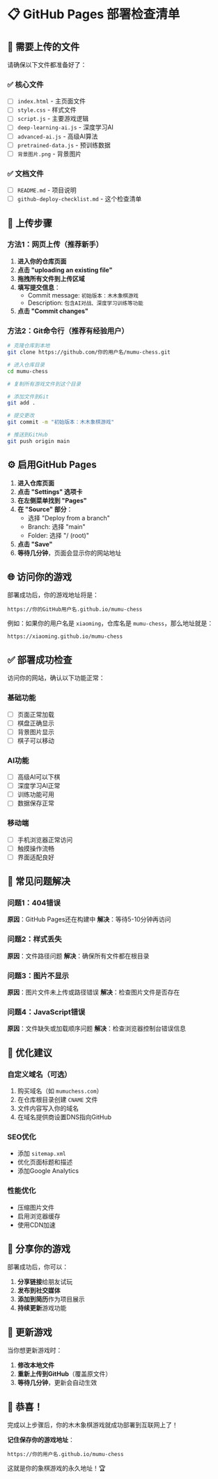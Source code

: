 # 📋 GitHub Pages 部署检查清单

## 🎯 需要上传的文件

请确保以下文件都准备好了：

### ✅ 核心文件
- [ ] `index.html` - 主页面文件
- [ ] `style.css` - 样式文件
- [ ] `script.js` - 主要游戏逻辑
- [ ] `deep-learning-ai.js` - 深度学习AI
- [ ] `advanced-ai.js` - 高级AI算法
- [ ] `pretrained-data.js` - 预训练数据
- [ ] `背景图片.png` - 背景图片

### ✅ 文档文件
- [ ] `README.md` - 项目说明
- [ ] `github-deploy-checklist.md` - 这个检查清单

## 🚀 上传步骤

### 方法1：网页上传（推荐新手）

1. **进入你的仓库页面**
2. **点击 "uploading an existing file"**
3. **拖拽所有文件到上传区域**
4. **填写提交信息**：
   - Commit message: `初始版本：木木象棋游戏`
   - Description: `包含AI对战、深度学习训练等功能`
5. **点击 "Commit changes"**

### 方法2：Git命令行（推荐有经验用户）

```bash
# 克隆仓库到本地
git clone https://github.com/你的用户名/mumu-chess.git

# 进入仓库目录
cd mumu-chess

# 复制所有游戏文件到这个目录

# 添加文件到Git
git add .

# 提交更改
git commit -m "初始版本：木木象棋游戏"

# 推送到GitHub
git push origin main
```

## ⚙️ 启用GitHub Pages

1. **进入仓库页面**
2. **点击 "Settings" 选项卡**
3. **在左侧菜单找到 "Pages"**
4. **在 "Source" 部分**：
   - 选择 "Deploy from a branch"
   - Branch: 选择 "main"
   - Folder: 选择 "/ (root)"
5. **点击 "Save"**
6. **等待几分钟**，页面会显示你的网站地址

## 🌐 访问你的游戏

部署成功后，你的游戏地址将是：
```
https://你的GitHub用户名.github.io/mumu-chess
```

例如：如果你的用户名是 `xiaoming`，仓库名是 `mumu-chess`，那么地址就是：
```
https://xiaoming.github.io/mumu-chess
```

## ✅ 部署成功检查

访问你的网站，确认以下功能正常：

### 基础功能
- [ ] 页面正常加载
- [ ] 棋盘正确显示
- [ ] 背景图片显示
- [ ] 棋子可以移动

### AI功能
- [ ] 高级AI可以下棋
- [ ] 深度学习AI正常
- [ ] 训练功能可用
- [ ] 数据保存正常

### 移动端
- [ ] 手机浏览器正常访问
- [ ] 触摸操作流畅
- [ ] 界面适配良好

## 🔧 常见问题解决

### 问题1：404错误
**原因**：GitHub Pages还在构建中
**解决**：等待5-10分钟再访问

### 问题2：样式丢失
**原因**：文件路径问题
**解决**：确保所有文件都在根目录

### 问题3：图片不显示
**原因**：图片文件未上传或路径错误
**解决**：检查图片文件是否存在

### 问题4：JavaScript错误
**原因**：文件缺失或加载顺序问题
**解决**：检查浏览器控制台错误信息

## 🎯 优化建议

### 自定义域名（可选）
1. 购买域名（如 `mumuchess.com`）
2. 在仓库根目录创建 `CNAME` 文件
3. 文件内容写入你的域名
4. 在域名提供商设置DNS指向GitHub

### SEO优化
- 添加 `sitemap.xml`
- 优化页面标题和描述
- 添加Google Analytics

### 性能优化
- 压缩图片文件
- 启用浏览器缓存
- 使用CDN加速

## 📱 分享你的游戏

部署成功后，你可以：

1. **分享链接**给朋友试玩
2. **发布到社交媒体**
3. **添加到简历**作为项目展示
4. **持续更新**游戏功能

## 🔄 更新游戏

当你想更新游戏时：

1. **修改本地文件**
2. **重新上传到GitHub**（覆盖原文件）
3. **等待几分钟**，更新会自动生效

## 🎉 恭喜！

完成以上步骤后，你的木木象棋游戏就成功部署到互联网上了！

**记住保存你的游戏地址**：
```
https://你的用户名.github.io/mumu-chess
```

这就是你的象棋游戏的永久地址！🏆
